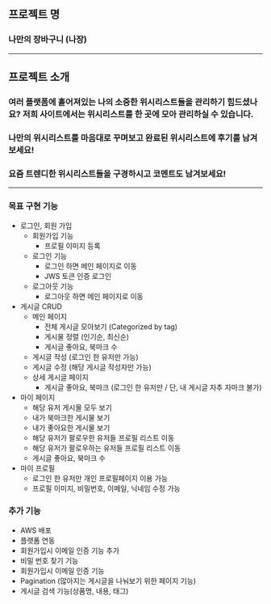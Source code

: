 ## 프로젝트 명

### 나만의 장바구니 (나장)

---

## 프로젝트 소개

### 여러 플랫폼에 흩어져있는 나의 소중한 위시리스트들을 관리하기 힘드셨나요? 저희 사이트에서는 위시리스트를 한 곳에 모아  관리하실 수 있습니다.

### 나만의 위시리스트를 마음대로 꾸며보고 완료된 위시리스트에 후기를 남겨보세요!

### 요즘 트렌디한 위시리스트들을 구경하시고 코멘트도 남겨보세요!

---

### 목표 구현 기능

- 로그인, 회원 가입
    - 회원가입 기능
        - 프로필 이미지 등록
    - 로그인 기능
        - 로그인 하면 메인 페이지로 이동
        - JWS 토큰 인증 로그인
    - 로그아웃 기능
        - 로그아웃 하면 메인 페이지로 이동
- 게시글 CRUD
    - 메인 페이지
        - 전체 게시글 모아보기 (Categorized by tag)
        - 게시물 정렬 (인기순, 최신순)
        - 게시글 좋아요, 북마크 수
    - 게시글 작성 (로그인 한 유저만 가능)
    - 게시글 수정 (해당  게시글 작성자만 가능)
    - 상세 게시글 페이지
        - 게시글 좋아요, 북마크 (로그인 한 유저만 / 단, 내 게시글 자추 자마크 불가)
- 마이 페이지
    - 해당 유저 게시물 모두 보기
    - 내가 북마크한 게시물 보기
    - 내가 좋아요한 게시물 보기
    - 해당 유저가 팔로우한 유저들 프로필 리스트 이동
    - 해당 유저가 팔로우하는 유저들 프로필 리스트 이동
    - 게시글 좋아요, 북마크 수
- 마이 프로필
    - 로그인 한 유저만 개인 프로필페이지 이용 가능
    - 프로필 이미지, 비밀번호, 이메일, 닉네임 수정 가능

### 추가 기능

- AWS 배포
- 플랫폼 연동
- 회원가입시 이메일 인증 기능 추가
- 비밀 번호 찾기 기능
- 회원가입시 이메일 인증 기능
- Pagination (많아지는 게시글을 나눠보기 위한 페이지 기능)
- 게시글 검색 기능(상품명, 내용, 태그)